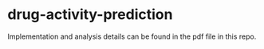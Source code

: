 # drug-activity-prediction

Implementation and analysis details can be found in the pdf file in this repo.
